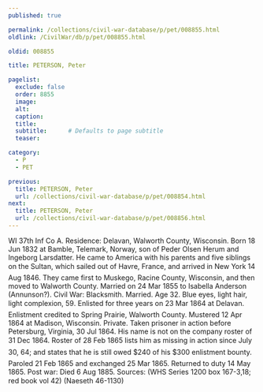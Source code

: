 ```yaml
---
published: true

permalink: /collections/civil-war-database/p/pet/008855.html
oldlink: /CivilWar/db/p/pet/008855.html

oldid: 008855

title: PETERSON, Peter

pagelist:
  exclude: false
  order: 8855
  image: 
  alt:
  caption:
  title:
  subtitle:      # Defaults to page subtitle
  teaser:

category: 
  - P 
  - PET

previous:
  title: PETERSON, Peter
  url: /collections/civil-war-database/p/pet/008854.html  
next:
  title: PETERSON, Peter
  url: /collections/civil-war-database/p/pet/008856.html   
---
```

WI 37th Inf Co A. Residence: Delavan, Walworth County, Wisconsin. Born 18 Jun 1832 at Bamble, Telemark, Norway, son of Peder Olsen Herum and Ingeborg Larsdatter. He came to America with his parents and five siblings on the &#147;Sultan&#148;, which sailed out of Havre, France, and arrived in New York 14 Aug 1846. They came first to Muskego, Racine County, Wisconsin, and then moved to Walworth County. Married on 24 Mar 1855 to Isabella Anderson (Annunson?). Civil War: Blacksmith. Married. Age 32. Blue eyes, light hair, light complexion, 5&#146;9&#148;. Enlisted for three years on 23 Mar 1864 at Delavan. Enlistment credited to Spring Prairie, Walworth County. Mustered 12 Apr 1864 at Madison, Wisconsin. Private. Taken prisoner in action before Petersburg, Virginia, 30 Jul 1864. His name is not on the company roster of 31 Dec 1864. Roster of 28 Feb 1865 lists him as &#147;missing in action since July 30, &#145;64&#148;; and states that he is still owed $240 of his $300 enlistment bounty. Paroled 21 Feb 1865 and exchanged 25 Mar 1865. Returned to duty 14 May 1865. Post war: Died 6 Aug 1885. Sources: (WHS Series 1200 box 167-3,18; red book vol 42) (Naeseth &#146;46-1130)